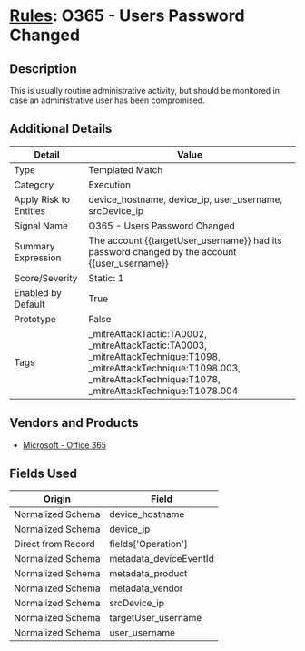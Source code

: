 # [Rules](README.md): O365 - Users Password Changed

## Description
This is usually routine administrative activity, but should be monitored in case an administrative user has been compromised.

## Additional Details
|Detail|Value|
|----|----|
|Type|Templated Match|
|Category|Execution|
|Apply Risk to Entities|device_hostname, device_ip, user_username, srcDevice_ip|
|Signal Name|O365 - Users Password Changed|
|Summary Expression|The account {{targetUser_username}} had its password changed by the account {{user_username}}|
|Score/Severity|Static: 1|
|Enabled by Default|True|
|Prototype|False|
|Tags|_mitreAttackTactic:TA0002, _mitreAttackTactic:TA0003, _mitreAttackTechnique:T1098, _mitreAttackTechnique:T1098.003, _mitreAttackTechnique:T1078, _mitreAttackTechnique:T1078.004|
## Vendors and Products
- [Microsoft - Office 365](../products/d3ed003d-5ddd-4c7a-bea5-63eae6311833.md)


## Fields Used

|Origin|Field|
|----|----|
|Normalized Schema|device_hostname|
|Normalized Schema|device_ip|
|Direct from Record|fields['Operation']|
|Normalized Schema|metadata_deviceEventId|
|Normalized Schema|metadata_product|
|Normalized Schema|metadata_vendor|
|Normalized Schema|srcDevice_ip|
|Normalized Schema|targetUser_username|
|Normalized Schema|user_username|


